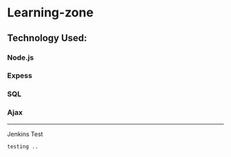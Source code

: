# Learning-zone

## Technology Used:

### Node.js
### Expess
### SQL
### Ajax


---------------
Jenkins Test

`testing ..`
